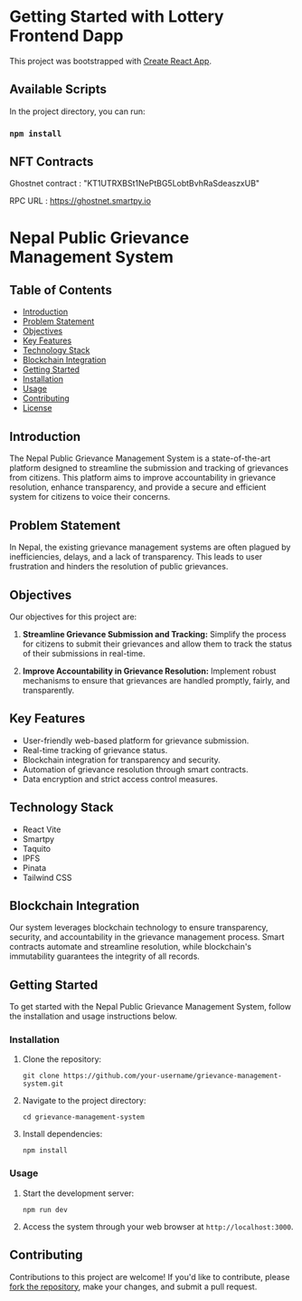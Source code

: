 # Getting Started with Lottery Frontend Dapp

This project was bootstrapped with [Create React App](https://github.com/facebook/create-react-app).

## Available Scripts

In the project directory, you can run:

### `npm install`

## NFT Contracts

Ghostnet contract : "KT1UTRXBSt1NePtBG5LobtBvhRaSdeaszxUB"

RPC URL : https://ghostnet.smartpy.io

# Nepal Public Grievance Management System

## Table of Contents
- [Introduction](#introduction)
- [Problem Statement](#problem-statement)
- [Objectives](#objectives)
- [Key Features](#key-features)
- [Technology Stack](#technology-stack)
- [Blockchain Integration](#blockchain-integration)
- [Getting Started](#getting-started)
- [Installation](#installation)
- [Usage](#usage)
- [Contributing](#contributing)
- [License](#license)

## Introduction

The Nepal Public Grievance Management System is a state-of-the-art platform designed to streamline the submission and tracking of grievances from citizens. This platform aims to improve accountability in grievance resolution, enhance transparency, and provide a secure and efficient system for citizens to voice their concerns.

## Problem Statement

In Nepal, the existing grievance management systems are often plagued by inefficiencies, delays, and a lack of transparency. This leads to user frustration and hinders the resolution of public grievances. 

## Objectives

Our objectives for this project are:

1. **Streamline Grievance Submission and Tracking:** Simplify the process for citizens to submit their grievances and allow them to track the status of their submissions in real-time.

2. **Improve Accountability in Grievance Resolution:** Implement robust mechanisms to ensure that grievances are handled promptly, fairly, and transparently.

## Key Features

- User-friendly web-based platform for grievance submission.
- Real-time tracking of grievance status.
- Blockchain integration for transparency and security.
- Automation of grievance resolution through smart contracts.
- Data encryption and strict access control measures.

## Technology Stack

- React Vite
- Smartpy
- Taquito
- IPFS
- Pinata
- Tailwind CSS


## Blockchain Integration

Our system leverages blockchain technology to ensure transparency, security, and accountability in the grievance management process. Smart contracts automate and streamline resolution, while blockchain's immutability guarantees the integrity of all records.

## Getting Started

To get started with the Nepal Public Grievance Management System, follow the installation and usage instructions below.

### Installation

1. Clone the repository:

   ```
   git clone https://github.com/your-username/grievance-management-system.git
   ```

2. Navigate to the project directory:

   ```
   cd grievance-management-system
   ```

3. Install dependencies:

   ```
   npm install
   ```

### Usage

1. Start the development server:

   ```
   npm run dev
   ```

2. Access the system through your web browser at `http://localhost:3000`.

## Contributing

Contributions to this project are welcome! If you'd like to contribute, please [fork the repository](https://github.com/your-username/grievance-management-system/fork), make your changes, and submit a pull request.

